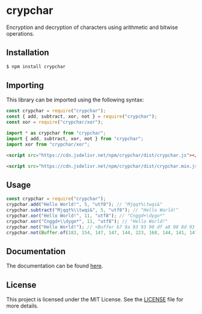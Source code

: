 # crypchar
Encryption and decryption of characters using arithmetic and bitwise operations.

## Installation
```bash
$ npm install crypchar
```

## Importing
This library can be imported using the following syntax:
```js
const crypchar = require("crypchar");
const { add, subtract, xor, not } = require("crypchar");
const xor = require("crypchar/xor");
```
```js
import * as crypchar from "crypchar";
import { add, subtract, xor, not } from "crypchar";
import xor from "crypchar/xor";
```
```html
<script src="https://cdn.jsdelivr.net/npm/crypchar/dist/crypchar.js"></script>
```
```html
<script src="https://cdn.jsdelivr.net/npm/crypchar/dist/crypchar.min.js"></script>
```

## Usage
```js
const crypchar = require("crypchar");
crypchar.add("Hello World!", 5, "utf8"); // "Mjqqt%\twqi&"
crypchar.subtract("Mjqqt%\\twqi&", 5, "utf8"); // "Hello World!"
crypchar.xor("Hello World!", 11, "utf8"); // "Cnggd+\dygo*"
crypchar.xor("Cnggd+\\dygo*", 11, "utf8"); // "Hello World!"
crypchar.not("Hello World!"); // <Buffer b7 9a 93 93 90 df a8 90 8d 93 9b de>
crypchar.not(Buffer.of(183, 154, 147, 147, 144, 223, 168, 144, 141, 147, 155, 222), "utf8"); // "Hello World!"
```

## Documentation
The documentation can be found [here](https://crackabottle.js.org/crypchar).

## License
This project is licensed under the MIT License. See the [LICENSE](./LICENSE) file for more details.
